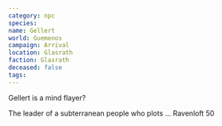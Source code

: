 ```yaml
---
category: npc
species: 
name: Gellert
world: Guemenos
campaign: Arrival
location: Glasrath
faction: Glasrath
deceased: false
tags: 
---
```


Gellert is a mind flayer?

The leader of a subterranean people who plots ... Ravenloft 50